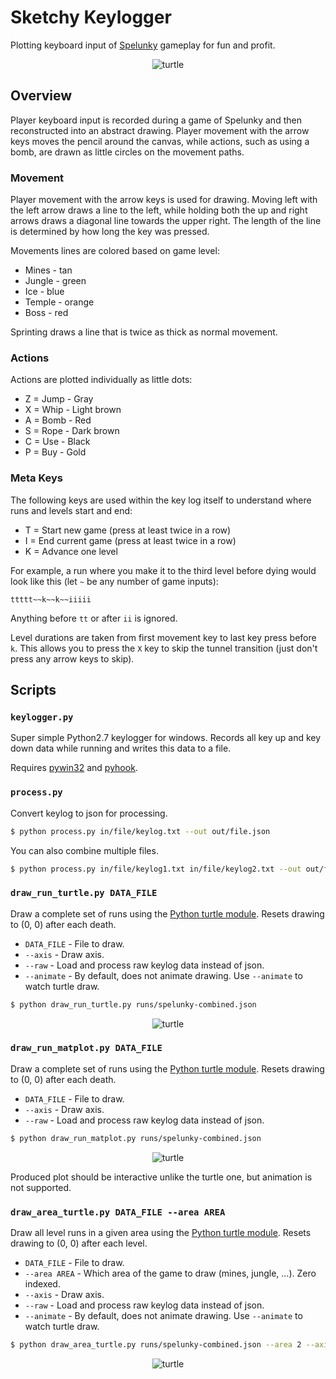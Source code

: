 # Sketchy Keylogger

Plotting keyboard input of [Spelunky][] gameplay for fun and profit.

<div align="center" >
    <img src="https://raw.githubusercontent.com/mattbierner/sketchy-keylogger/master/documentation/matplot-run.png" alt="turtle" />
</div>


## Overview
Player keyboard input is recorded during a game of Spelunky and then reconstructed into an abstract drawing. Player movement with the arrow keys moves the pencil around the canvas, while actions, such as using a bomb, are drawn as little circles on the movement paths. 

### Movement
Player movement with the arrow keys is used for drawing. Moving left with the left arrow draws a line to the left, while holding both the up and right arrows draws a diagonal line towards the upper right. The length of the line is determined by how long the key was pressed.

Movements lines are colored based on game level:
 
* Mines - tan
* Jungle - green
* Ice - blue
* Temple - orange
* Boss - red

Sprinting draws a line that is twice as thick as normal movement.

### Actions
Actions are plotted individually as little dots:

* Z = Jump - Gray
* X = Whip - Light brown
* A = Bomb - Red
* S = Rope - Dark brown
* C = Use - Black
* P = Buy - Gold

### Meta Keys
The following keys are used within the key log itself to understand where runs and levels start and end:

* T = Start new game (press at least twice in a row)
* I = End current game (press at least twice in a row)
* K = Advance one level

For example, a run where you make it to the third level before dying would look like this (let `~` be any number of game inputs):

```
ttttt~~k~~k~~iiiii
```

Anything before `tt` or after `ii` is ignored.

Level durations are taken from first movement key to last key press before `k`. This allows you to press the `X` key to skip the tunnel transition (just don't press any arrow keys to skip).


## Scripts

### `keylogger.py`
Super simple Python2.7 keylogger for windows. Records all key up and key down data while running and writes this data to a file.

Requires [pywin32](http://sourceforge.net/projects/pywin32/) and [pyhook](http://sourceforge.net/projects/pyhook/).


### `process.py`
Convert keylog to json for processing.

```sh
$ python process.py in/file/keylog.txt --out out/file.json
```

You can also combine multiple files.

```sh
$ python process.py in/file/keylog1.txt in/file/keylog2.txt --out out/file.json
```

### `draw_run_turtle.py DATA_FILE`
Draw a complete set of runs using the [Python turtle module][turtle]. Resets drawing to (0, 0) after each death.

* `DATA_FILE` - File to draw.
* `--axis` - Draw axis.
* `--raw` - Load and process raw keylog data instead of json. 
* `--animate` - By default, does not animate drawing. Use `--animate` to watch turtle draw.

```sh
$ python draw_run_turtle.py runs/spelunky-combined.json
```

<div align="center" >
    <img src="https://raw.githubusercontent.com/mattbierner/sketchy-keylogger/master/documentation/turtle-run.png" alt="turtle" />
</div>


### `draw_run_matplot.py DATA_FILE`
Draw a complete set of runs using the [Python turtle module][turtle]. Resets drawing to (0, 0) after each death.

* `DATA_FILE` - File to draw.
* `--axis` - Draw axis.
* `--raw` - Load and process raw keylog data instead of json. 

```sh
$ python draw_run_matplot.py runs/spelunky-combined.json
```

<div align="center" >
    <img src="https://raw.githubusercontent.com/mattbierner/sketchy-keylogger/master/documentation/matplot-run.png" alt="turtle" />
</div>

Produced plot should be interactive unlike the turtle one, but animation is not supported.

### `draw_area_turtle.py DATA_FILE --area AREA`
Draw all level runs in a given area using the [Python turtle module][turtle]. Resets drawing to (0, 0) after each level.

* `DATA_FILE` - File to draw.
* `--area AREA` - Which area of the game to draw (mines, jungle, ...). Zero indexed.
* `--axis` - Draw axis.
* `--raw` - Load and process raw keylog data instead of json. 
* `--animate` - By default, does not animate drawing. Use `--animate` to watch turtle draw.


```sh
$ python draw_area_turtle.py runs/spelunky-combined.json --area 2 --axis
```

<div align="center" >
    <img src="https://raw.githubusercontent.com/mattbierner/sketchy-keylogger/master/documentation/turtle-area2.png" alt="turtle" />
</div>



[turtle]: https://docs.python.org/2/library/turtle.html
[spelunky]: http://www.spelunkyworld.com